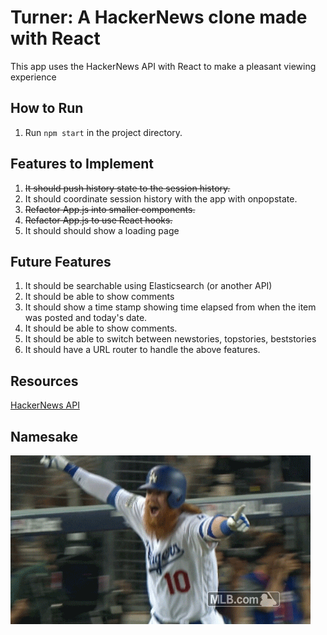 # Turner: A HackerNews clone made with React
This app uses the HackerNews API with React to make a pleasant viewing experience

## How to Run
1. Run `npm start` in the project directory.

## Features to Implement
1. ~~It should push history state to the session history.~~
2. It should coordinate session history with the app with onpopstate.
3. ~~Refactor App.js into smaller components.~~
4. ~~Refactor App.js to use React hooks.~~
5. It should should show a loading page

## Future Features
1. It should be searchable using Elasticsearch (or another API)
2. It should be able to show comments
3. It should show a time stamp showing time elapsed from when the item was posted and today's date.
4. It should be able to show comments.
5. It should be able to switch between newstories, topstories, beststories
6. It should have a URL router to handle the above features.
## Resources
[HackerNews API](https://github.com/HackerNews/API)
## Namesake
![](turner.gif)

